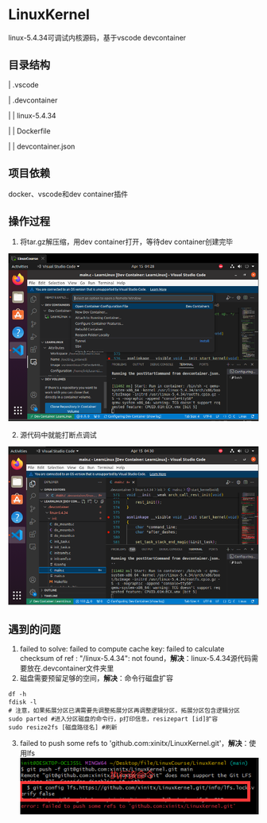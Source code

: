 # LinuxKernel

linux-5.4.34可调试内核源码，基于vscode devcontainer

## 目录结构

| .vscode

| .devcontainer

|  | linux-5.4.34

|  | Dockerfile

|  | devcontainer.json

## 项目依赖

docker、vscode和dev container插件

## 操作过程

1. 将tar.gz解压缩，用dev container打开，等待dev container创建完毕

![image-20240415192924991](./README/image-20240415192924991.png)

2. 源代码中就能打断点调试

![image-20240415193039934](./README/image-20240415193039934.png)

## 遇到的问题

1. failed to solve: failed to compute cache key: failed to calculate checksum of ref : "/linux-5.4.34": not found，**解决**：linux-5.4.34源代码需要放在.devcontainer文件夹里
2. 磁盘需要预留足够的空间，**解决**：命令行磁盘扩容

```shell
df -h
fdisk -l
# 注意，如果拓展分区已满需要先调整拓展分区再调整逻辑分区，拓展分区包含逻辑分区
sudo parted #进入分区磁盘的命令行，p打印信息，resizepart [id]扩容
sudo resize2fs [磁盘路径名] #刷新
```

3.  failed to push some refs to 'github.com:xinitx/LinuxKernel.git'，**解决**：使用lfs![image-20240415222533120](./README/image-20240415222533120.png)
